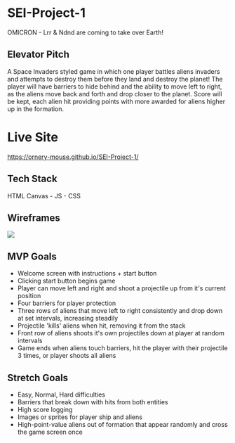 # SEI-Project-1
OMICRON - Lrr & Ndnd are coming to take over Earth!

## Elevator Pitch
A Space Invaders styled game in which one player battles aliens invaders and attempts to destroy them before they land and destroy the planet! The player will have barriers to hide behind and the ability to move left to right, as the aliens move back and forth and drop closer to the planet. Score will be kept, each alien hit providing points with more awarded for aliens higher up in the formation.

# Live Site
https://ornery-mouse.github.io/SEI-Project-1/

## Tech Stack
HTML Canvas - JS - CSS

## Wireframes
<img src='https://i.imgur.com/LmxRn3T.png'>

## MVP Goals
- Welcome screen with instructions + start button
- Clicking start button begins game
- Player can move left and right and shoot a projectile up from it's current position
- Four barriers for player protection
- Three rows of aliens that move left to right consistently and drop down at set intervals, increasing steadily
- Projectile 'kills' aliens when hit, removing it from the stack
- Front row of aliens shoots it's own projectiles down at player at random intervals
- Game ends when aliens touch barriers, hit the player with their projectile 3 times, or player shoots all aliens

## Stretch Goals
- Easy, Normal, Hard difficulties
- Barriers that break down with hits from both entities
- High score logging
- Images or sprites for player ship and aliens
- High-point-value aliens out of formation that appear randomly and cross the game screen once
